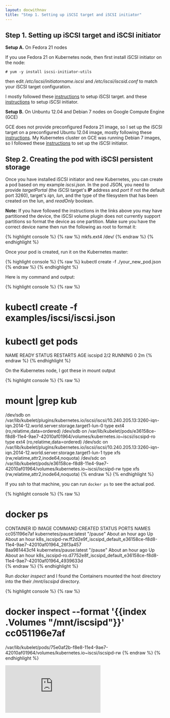 ```yaml
---
layout: docwithnav
title: "Step 1. Setting up iSCSI target and iSCSI initiator"
---
```

<!-- BEGIN MUNGE: UNVERSIONED_WARNING -->


<!-- END MUNGE: UNVERSIONED_WARNING -->

## Step 1. Setting up iSCSI target and iSCSI initiator

**Setup A.** On Fedora 21 nodes

If you use Fedora 21 on Kubernetes node, then first install iSCSI initiator on the node:

    # yum -y install iscsi-initiator-utils
   
   
then edit */etc/iscsi/initiatorname.iscsi* and */etc/iscsi/iscsid.conf* to match your iSCSI target configuration.

I mostly followed these [instructions](http://www.server-world.info/en/note?os=Fedora_21&p=iscsi) to setup iSCSI target. and these [instructions](http://www.server-world.info/en/note?os=Fedora_21&p=iscsi&f=2) to setup iSCSI initiator.

**Setup B.** On Unbuntu 12.04 and Debian 7 nodes on Google Compute Engine (GCE)

GCE does not provide preconfigured Fedora 21 image, so I set up the iSCSI target on a preconfigured Ubuntu 12.04 image, mostly following these [instructions](http://www.server-world.info/en/note?os=Ubuntu_12.04&p=iscsi). My Kubernetes cluster on GCE was running Debian 7 images, so I followed these [instructions](http://www.server-world.info/en/note?os=Debian_7.0&p=iscsi&f=2) to set up the iSCSI initiator.

## Step 2. Creating the pod with iSCSI persistent storage

Once you have installed iSCSI initiator and new Kubernetes, you can create a pod based on my example *iscsi.json*. In the pod JSON, you need to provide *targetPortal* (the iSCSI target's **IP** address and *port* if not the default port 3260), target's *iqn*, *lun*, and the type of the filesystem that has been created on the lun, and *readOnly* boolean. 

**Note:** If you have followed the instructions in the links above you
may have partitioned the device, the iSCSI volume plugin does not
currently support partitions so format the device as one partition.
Make sure you have the correct device name then run the following as
root to format it:

{% highlight console %}
{% raw %}
mkfs.ext4 /dev/<name of device>
{% endraw %}
{% endhighlight %}

Once your pod is created, run it on the Kubernetes master:

{% highlight console %}
{% raw %}
kubectl create -f ./your_new_pod.json
{% endraw %}
{% endhighlight %}

Here is my command and output:

{% highlight console %}
{% raw %}
# kubectl create -f examples/iscsi/iscsi.json
# kubectl get pods
NAME      READY     STATUS    RESTARTS   AGE
iscsipd   2/2       RUNNING   0           2m
{% endraw %}
{% endhighlight %}

On the Kubernetes node, I got these in mount output

{% highlight console %}
{% raw %}
# mount |grep kub
/dev/sdb on /var/lib/kubelet/plugins/kubernetes.io/iscsi/iscsi/10.240.205.13:3260-iqn-iqn.2014-12.world.server:storage.target1-lun-0 type ext4 (ro,relatime,data=ordered)
/dev/sdb on /var/lib/kubelet/pods/e36158ce-f8d8-11e4-9ae7-42010af01964/volumes/kubernetes.io~iscsi/iscsipd-ro type ext4 (ro,relatime,data=ordered)
/dev/sdc on /var/lib/kubelet/plugins/kubernetes.io/iscsi/iscsi/10.240.205.13:3260-iqn-iqn.2014-12.world.server:storage.target1-lun-1 type xfs (rw,relatime,attr2,inode64,noquota)
/dev/sdc on /var/lib/kubelet/pods/e36158ce-f8d8-11e4-9ae7-42010af01964/volumes/kubernetes.io~iscsi/iscsipd-rw type xfs (rw,relatime,attr2,inode64,noquota)
{% endraw %}
{% endhighlight %}

If you ssh to that machine, you can run `docker ps` to see the actual pod.

{% highlight console %}
{% raw %}
# docker ps
CONTAINER ID        IMAGE                                                COMMAND                CREATED             STATUS              PORTS               NAMES
cc051196e7af        kubernetes/pause:latest                              "/pause"               About an hour ago   Up About an hour                        k8s_iscsipd-rw.ff2d2e9f_iscsipd_default_e36158ce-f8d8-11e4-9ae7-42010af01964_26f3a457                                               
8aa981443cf4        kubernetes/pause:latest                              "/pause"               About an hour ago   Up About an hour                        k8s_iscsipd-ro.d7752e8f_iscsipd_default_e36158ce-f8d8-11e4-9ae7-42010af01964_4939633d    
{% endraw %}
{% endhighlight %}

Run *docker inspect* and I found the Containers mounted the host directory into the their */mnt/iscsipd* directory.

{% highlight console  %}
{% raw %}
# docker inspect --format '{{index .Volumes "/mnt/iscsipd"}}' cc051196e7af
/var/lib/kubelet/pods/75e0af2b-f8e8-11e4-9ae7-42010af01964/volumes/kubernetes.io~iscsi/iscsipd-rw
{% endraw %}
{% endhighlight %}


<!-- BEGIN MUNGE: IS_VERSIONED -->
<!-- TAG IS_VERSIONED -->
<!-- END MUNGE: IS_VERSIONED -->


<!-- BEGIN MUNGE: GENERATED_ANALYTICS -->
[![Analytics](https://kubernetes-site.appspot.com/UA-36037335-10/GitHub/examples/iscsi/README.md?pixel)]()
<!-- END MUNGE: GENERATED_ANALYTICS -->

